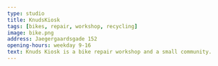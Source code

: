 ```yaml
---
type: studio
title: KnudsKiosk
tags: [bikes, repair, workshop, recycling]
image: bike.png
address: Jaegergaardsgade 152
opening-hours: weekday 9-16
text: Knuds Kiosk is a bike repair workshop and a small community.
---
```

